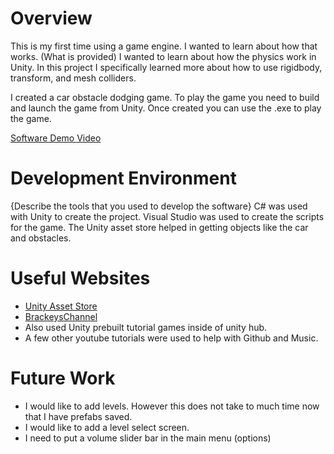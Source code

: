 # Overview

This is my first time using a game engine.  I wanted to learn about how that works. (What is provided) I wanted to learn about how the physics work in Unity.  In this project I specifically learned more about how to use rigidbody, transform, and mesh colliders.

I created a car obstacle dodging game.  To play the game you need to build and launch the game from Unity. Once created you can use the .exe to play the game.



[Software Demo Video](https://youtu.be/iN1xA0fPr00)

# Development Environment

{Describe the tools that you used to develop the software}
C# was used with Unity to create the project. Visual Studio was used to create the scripts for the game.
The Unity asset store helped in getting objects like the car and obstacles.  


# Useful Websites

* [Unity Asset Store](https://assetstore.unity.com/?utm_source=google&utm_medium=cpc&utm_campaign=AS_AS_Assetstore_AMER_US_EN_N-A_SEM-GG_acquisition_BR-PR_2022-09_Evergreen_CC3022&utm_content=AS-Core+Brand&utm_term=unity%20asset%20store&gclid=CjwKCAjwtKmaBhBMEiwAyINuwIDwl7yQ2wtSadL_ZxyS5Euh1ljM-L-xv7UC28DaLXuXrR9zcnEuwxoCb3oQAvD_BwE&gclsrc=aw.ds)
* [BrackeysChannel](https://www.youtube.com/c/Brackeys)
* Also used Unity prebuilt tutorial games inside of unity hub.
* A few other youtube tutorials were used to help with Github and Music.

# Future Work

* I would like to add levels.  However this does not take to much time now that I have prefabs saved.
* I would like to add a level select screen.  
* I need to put a volume slider bar in the main menu (options)